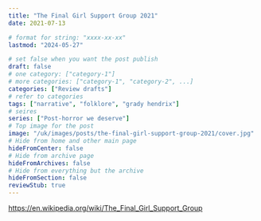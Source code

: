 ```yaml
---
title: "The Final Girl Support Group 2021"
date: 2021-07-13

# format for string: "xxxx-xx-xx"
lastmod: "2024-05-27"

# set false when you want the post publish
draft: false
# one category: ["category-1"]
# more categories: ["category-1", "category-2", ...]
categories: ["Review drafts"]
# refer to categories
tags: ["narrative", "folklore", "grady hendrix"]
# seires
series: ["Post-horror we deserve"]
# Top image for the post
image: "/uk/images/posts/the-final-girl-support-group-2021/cover.jpg"
# Hide from home and other main page
hideFromCenter: false
# Hide from archive page
hideFromArchives: false
# Hide from everything but the archive
hideFromSection: false
reviewStub: true
---
```

https://en.wikipedia.org/wiki/The_Final_Girl_Support_Group
<!--more-->